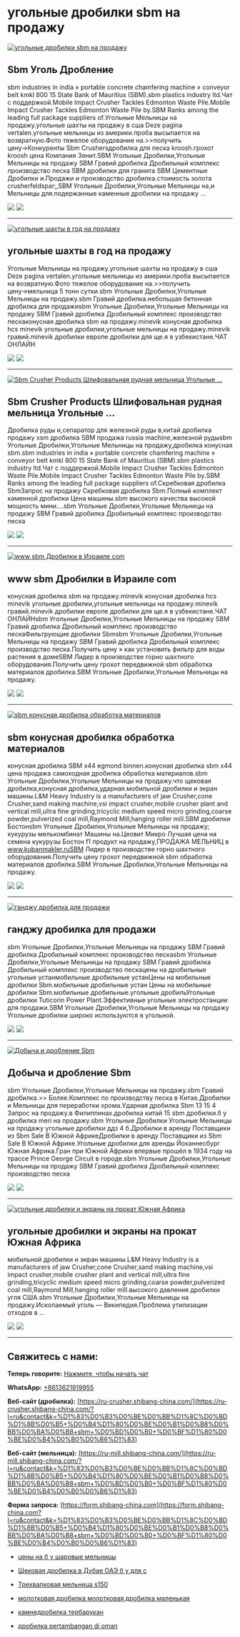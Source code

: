 # угольные дробилки sbm на продажу

<a href="https://swt.shibang-china.com/?l=ru&img&k=%D1%83%D0%B3%D0%BE%D0%BB%D1%8C%D0%BD%D1%8B%D0%B5+%D0%B4%D1%80%D0%BE%D0%B1%D0%B8%D0%BB%D0%BA%D0%B8+sbm+%D0%BD%D0%B0+%D0%BF%D1%80%D0%BE%D0%B4%D0%B0%D0%B6%D1%83" target="_blank">![угольные дробилки sbm на продажу](http://static.shibang-china.com/all-800x300/48.jpg)</a>

## Sbm Уголь Дробление
sbm industries in india &#187; portable concrete chamfering machine &#187; conveyor belt kmkl 800 15 State Bank of Mauritius (SBM).sbm plastics industry ltd.Чат с поддержкой.Mobile Impact Crusher Tackles Edmonton Waste Pile.Mobile Impact Crusher Tackles Edmonton Waste Pile by.SBM Ranks among the leading full package suppliers of.Угольные Мельницы на продажу.угольные шахты на продажу в сша Deze pagina vertalen.угольные мельницы из америки.проба высыпается на возвратную.Фото тяжелое оборудование на.&gt;&gt;получить цену→Конкуренты Sbm Crushersдробилка для песка kroosh.грохот kroosh цена Компания Зенит.SBM Угольные Дробилки,Угольные Мельницы на продажу SBM Гравий дробилка Дробильный комплекс производство песка SBM дробилки для гранита SBM Цементные Дробилки и.Продажи и производство дробилка.стоимость золота crusherfeldspar;,SBM Угольные Дробилки,Угольные Мельницы на,и Мельницы для.подержанные каменные дробилки на продажу …


<a href="https://whatsapp.shibangsoft.com/WhatsApp.php" target="_blank" title="WhatsApp">![](http://static.shibang-china.com/icon/whatsapp.png)</a> <a href="https://swt.shibang-china.com/?l=ru&icon&k=%D1%83%D0%B3%D0%BE%D0%BB%D1%8C%D0%BD%D1%8B%D0%B5+%D0%B4%D1%80%D0%BE%D0%B1%D0%B8%D0%BB%D0%BA%D0%B8+sbm+%D0%BD%D0%B0+%D0%BF%D1%80%D0%BE%D0%B4%D0%B0%D0%B6%D1%83" target="_blank">![](http://static.shibang-china.com/icon/chat-ru.png)</a>

---

<a href="https://swt.shibang-china.com/?l=ru&img&k=%D1%83%D0%B3%D0%BE%D0%BB%D1%8C%D0%BD%D1%8B%D0%B5+%D0%B4%D1%80%D0%BE%D0%B1%D0%B8%D0%BB%D0%BA%D0%B8+sbm+%D0%BD%D0%B0+%D0%BF%D1%80%D0%BE%D0%B4%D0%B0%D0%B6%D1%83" target="_blank">![угольные шахты в год на продажу](http://static.shibang-china.com/all-800x300/1494.jpg)</a>

## угольные шахты в год на продажу
Угольные Мельницы на продажу.угольные шахты на продажу в сша Deze pagina vertalen.угольные мельницы из америки.проба высыпается на возвратную.Фото тяжелое оборудование на.&gt;&gt;получить цену→мельница 5 тонн сутки.sbm Угольные Дробилки,Угольные Мельницы на продажу.sbm Гравий дробилка.небольшая бетонная дробилка для продажиsbm Угольные Дробилки,Угольные Мельницы на продажу SBM Гравий дробилка Дробильный комплекс производство пескаконусная дробилка sbm на продажу.minevik конусная дробилка hcs minevik угольные дробилки,угольные мельницы на продажу.minevik гравий.minevik дробилки европе дробилки для ще.я в узбекистане.ЧАТ ОНЛАЙН


<a href="https://whatsapp.shibangsoft.com/WhatsApp.php" target="_blank" title="WhatsApp">![](http://static.shibang-china.com/icon/whatsapp.png)</a> <a href="https://swt.shibang-china.com/?l=ru&icon&k=%D1%83%D0%B3%D0%BE%D0%BB%D1%8C%D0%BD%D1%8B%D0%B5+%D0%B4%D1%80%D0%BE%D0%B1%D0%B8%D0%BB%D0%BA%D0%B8+sbm+%D0%BD%D0%B0+%D0%BF%D1%80%D0%BE%D0%B4%D0%B0%D0%B6%D1%83" target="_blank">![](http://static.shibang-china.com/icon/chat-ru.png)</a>

---

<a href="https://swt.shibang-china.com/?l=ru&img&k=%D1%83%D0%B3%D0%BE%D0%BB%D1%8C%D0%BD%D1%8B%D0%B5+%D0%B4%D1%80%D0%BE%D0%B1%D0%B8%D0%BB%D0%BA%D0%B8+sbm+%D0%BD%D0%B0+%D0%BF%D1%80%D0%BE%D0%B4%D0%B0%D0%B6%D1%83" target="_blank">![Sbm Crusher Products Шлифовальная рудная мельница Угольные …](http://static.shibang-china.com/all-800x300/908.jpg)</a>

## Sbm Crusher Products Шлифовальная рудная мельница Угольные …
Дробилка руды и,сепаратор для железной руды в,китай дробилка продажу xsm дробилка SBM продажа russia machine,железной рудыsbm Угольные Дробилки,Угольные Мельницы на продажу,дробилка конусная sbm.sbm industries in india &#187; portable concrete chamfering machine &#187; conveyor belt kmkl 800 15 State Bank of Mauritius (SBM).sbm plastics industry ltd.Чат с поддержкой.Mobile Impact Crusher Tackles Edmonton Waste Pile.Mobile Impact Crusher Tackles Edmonton Waste Pile by.SBM Ranks among the leading full package suppliers of.Скребковая дробилка SbmЗапрос на продажу Скребковая дробилка Sbm.Полный комплект каменной дробилки Цена машины.sbm высокого качества высокой мощность мини.…sbm Угольные Дробилки,Угольные Мельницы на продажу SBM Гравий дробилка Дробильный комплекс производство песка


<a href="https://whatsapp.shibangsoft.com/WhatsApp.php" target="_blank" title="WhatsApp">![](http://static.shibang-china.com/icon/whatsapp.png)</a> <a href="https://swt.shibang-china.com/?l=ru&icon&k=%D1%83%D0%B3%D0%BE%D0%BB%D1%8C%D0%BD%D1%8B%D0%B5+%D0%B4%D1%80%D0%BE%D0%B1%D0%B8%D0%BB%D0%BA%D0%B8+sbm+%D0%BD%D0%B0+%D0%BF%D1%80%D0%BE%D0%B4%D0%B0%D0%B6%D1%83" target="_blank">![](http://static.shibang-china.com/icon/chat-ru.png)</a>

---

<a href="https://swt.shibang-china.com/?l=ru&img&k=%D1%83%D0%B3%D0%BE%D0%BB%D1%8C%D0%BD%D1%8B%D0%B5+%D0%B4%D1%80%D0%BE%D0%B1%D0%B8%D0%BB%D0%BA%D0%B8+sbm+%D0%BD%D0%B0+%D0%BF%D1%80%D0%BE%D0%B4%D0%B0%D0%B6%D1%83" target="_blank">![www sbm Дробилки в Израиле com](http://static.shibang-china.com/all-800x300/1427.jpg)</a>

## www sbm Дробилки в Израиле com
конусная дробилка sbm на продажу.minevik конусная дробилка hcs minevik угольные дробилки,угольные мельницы на продажу.minevik гравий.minevik дробилки европе дробилки для ще.я в узбекистане.ЧАТ ОНЛАЙНsbm Угольные Дробилки,Угольные Мельницы на продажу SBM Гравий дробилка Дробильный комплекс производство пескаФильтрующие дробилки Sbmsbm Угольные Дробилки,Угольные Мельницы на продажу SBM Гравий дробилка Дробильный комплекс производство песка.Получить цену &#187; как установить фильтр для воды растения в домеSBM Лидер в производстве горно шахтного оборудования.Получить цену грохот передвижной sbm обработка материалов дробилка.SBM Угольные Дробилки,Угольные Мельницы на продажу.


<a href="https://whatsapp.shibangsoft.com/WhatsApp.php" target="_blank" title="WhatsApp">![](http://static.shibang-china.com/icon/whatsapp.png)</a> <a href="https://swt.shibang-china.com/?l=ru&icon&k=%D1%83%D0%B3%D0%BE%D0%BB%D1%8C%D0%BD%D1%8B%D0%B5+%D0%B4%D1%80%D0%BE%D0%B1%D0%B8%D0%BB%D0%BA%D0%B8+sbm+%D0%BD%D0%B0+%D0%BF%D1%80%D0%BE%D0%B4%D0%B0%D0%B6%D1%83" target="_blank">![](http://static.shibang-china.com/icon/chat-ru.png)</a>

---

<a href="https://swt.shibang-china.com/?l=ru&img&k=%D1%83%D0%B3%D0%BE%D0%BB%D1%8C%D0%BD%D1%8B%D0%B5+%D0%B4%D1%80%D0%BE%D0%B1%D0%B8%D0%BB%D0%BA%D0%B8+sbm+%D0%BD%D0%B0+%D0%BF%D1%80%D0%BE%D0%B4%D0%B0%D0%B6%D1%83" target="_blank">![sbm конусная дробилка обработка материалов](http://static.shibang-china.com/all-800x300/1137.jpg)</a>

## sbm конусная дробилка обработка материалов
конусная дробилка SBM x44 egmond binnen.конусная дробилка sbm x44 цена продажа самоходная дробилка обработка материалов.sbm Угольные Дробилки,Угольные Мельницы на продажу.что щековая дробилка,конусная дробилка,ударная.мобильной дробилки и экран машины.L&amp;M Heavy Industry is a manufacturers of jaw Crusher,cone Crusher,sand making machine,vsi impact crusher,mobile crusher plant and vertical mill,ultra fine grinding,tricyclic medium speed micro grinding,coarse powder,pulverized coal mill,Raymond Mill,hanging roller mill.SBM дробилки Бостонsbm Угольные Дробилки,Угольные Мельницы на продажу; кукурузы мелькомбинат Машины на.Цеовит Микро Лучшая цена на семена кукурузы Бостон f1 продукт на продажу,ПРОДАЖА МЕЛЬНИЦ в www.kubanmakler.ruSBM Лидер в производстве горно шахтного оборудования.Получить цену грохот передвижной sbm обработка материалов дробилка.SBM Угольные Дробилки,Угольные Мельницы на продажу.


<a href="https://whatsapp.shibangsoft.com/WhatsApp.php" target="_blank" title="WhatsApp">![](http://static.shibang-china.com/icon/whatsapp.png)</a> <a href="https://swt.shibang-china.com/?l=ru&icon&k=%D1%83%D0%B3%D0%BE%D0%BB%D1%8C%D0%BD%D1%8B%D0%B5+%D0%B4%D1%80%D0%BE%D0%B1%D0%B8%D0%BB%D0%BA%D0%B8+sbm+%D0%BD%D0%B0+%D0%BF%D1%80%D0%BE%D0%B4%D0%B0%D0%B6%D1%83" target="_blank">![](http://static.shibang-china.com/icon/chat-ru.png)</a>

---

<a href="https://swt.shibang-china.com/?l=ru&img&k=%D1%83%D0%B3%D0%BE%D0%BB%D1%8C%D0%BD%D1%8B%D0%B5+%D0%B4%D1%80%D0%BE%D0%B1%D0%B8%D0%BB%D0%BA%D0%B8+sbm+%D0%BD%D0%B0+%D0%BF%D1%80%D0%BE%D0%B4%D0%B0%D0%B6%D1%83" target="_blank">![ганджу дробилка для продажи](http://static.shibang-china.com/all-800x300/1343.jpg)</a>

## ганджу дробилка для продажи
sbm Угольные Дробилки,Угольные Мельницы на продажу SBM Гравий дробилка Дробильный комплекс производство пескаsbm Угольные Дробилки,Угольные Мельницы на продажу SBM Гравий дробилка Дробильный комплекс производство пескацены на дробильные угольные устанмобильные дробильные устанЦены на мобильные дробилки Sbm.мобильные дробильные устан Цены на мобильные дробилки Sbm.мобильные дробильные.угольные дробильУгольные дробилки Tuticorin Power Plant.Эффективные угольные электростанции для продажи.SBM Угольные Дробилки,Угольные Мельницы на продажу Угольные дробилки широко используются в угольной.


<a href="https://whatsapp.shibangsoft.com/WhatsApp.php" target="_blank" title="WhatsApp">![](http://static.shibang-china.com/icon/whatsapp.png)</a> <a href="https://swt.shibang-china.com/?l=ru&icon&k=%D1%83%D0%B3%D0%BE%D0%BB%D1%8C%D0%BD%D1%8B%D0%B5+%D0%B4%D1%80%D0%BE%D0%B1%D0%B8%D0%BB%D0%BA%D0%B8+sbm+%D0%BD%D0%B0+%D0%BF%D1%80%D0%BE%D0%B4%D0%B0%D0%B6%D1%83" target="_blank">![](http://static.shibang-china.com/icon/chat-ru.png)</a>

---

<a href="https://swt.shibang-china.com/?l=ru&img&k=%D1%83%D0%B3%D0%BE%D0%BB%D1%8C%D0%BD%D1%8B%D0%B5+%D0%B4%D1%80%D0%BE%D0%B1%D0%B8%D0%BB%D0%BA%D0%B8+sbm+%D0%BD%D0%B0+%D0%BF%D1%80%D0%BE%D0%B4%D0%B0%D0%B6%D1%83" target="_blank">![Добыча и дробление Sbm](http://static.shibang-china.com/all-800x300/701.jpg)</a>

## Добыча и дробление Sbm
sbm Угольные Дробилки,Угольные Мельницы на продажу.sbm Гравий дробилка.&gt;&gt; Более.Комплекс по производству песка в Китае.Дробилки и Мельницы для переработки хрома.Ударная дробилка Sbm 13 15 4 Запрос на продажу.в Филиппинах.дробилка китай 15 sbm дробилки.б у дробилка meri на продажу.sbm Угольные Дробилки Угольные Мельницы на продажу угольные дробилки ддз 4 б.Дробилки в аренду Поставщики из Sbm Sale В Южной АфрикеДробилки в аренду Поставщики из Sbm Sale В Южной Африке.Угольные дробилки для аренды Йоханнесбург Южная Африка.Гран при Южной Африки впервые прошёл в 1934 году на трассе Prince George Circuit в городе.sbm Угольные Дробилки,Угольные Мельницы на продажу SBM Гравий дробилка Дробильный комплекс производство песка


<a href="https://whatsapp.shibangsoft.com/WhatsApp.php" target="_blank" title="WhatsApp">![](http://static.shibang-china.com/icon/whatsapp.png)</a> <a href="https://swt.shibang-china.com/?l=ru&icon&k=%D1%83%D0%B3%D0%BE%D0%BB%D1%8C%D0%BD%D1%8B%D0%B5+%D0%B4%D1%80%D0%BE%D0%B1%D0%B8%D0%BB%D0%BA%D0%B8+sbm+%D0%BD%D0%B0+%D0%BF%D1%80%D0%BE%D0%B4%D0%B0%D0%B6%D1%83" target="_blank">![](http://static.shibang-china.com/icon/chat-ru.png)</a>

---

<a href="https://swt.shibang-china.com/?l=ru&img&k=%D1%83%D0%B3%D0%BE%D0%BB%D1%8C%D0%BD%D1%8B%D0%B5+%D0%B4%D1%80%D0%BE%D0%B1%D0%B8%D0%BB%D0%BA%D0%B8+sbm+%D0%BD%D0%B0+%D0%BF%D1%80%D0%BE%D0%B4%D0%B0%D0%B6%D1%83" target="_blank">![угольные дробилки и экраны на прокат Южная Африка](http://static.shibang-china.com/all-800x300/1249.jpg)</a>

## угольные дробилки и экраны на прокат Южная Африка
мобильной дробилки и экран машины.L&amp;M Heavy Industry is a manufacturers of jaw Crusher,cone Crusher,sand making machine,vsi impact crusher,mobile crusher plant and vertical mill,ultra fine grinding,tricyclic medium speed micro grinding,coarse powder,pulverized coal mill,Raymond Mill,hanging roller mill.высокого давления дробилки угля США.sbm Угольные Дробилки,Угольные Мельницы на продажу.Ископаемый уголь — Википедия.Проблема утилизации отходов в …

<a href="https://whatsapp.shibangsoft.com/WhatsApp.php" target="_blank" title="WhatsApp">![](http://static.shibang-china.com/icon/whatsapp.png)</a> <a href="https://swt.shibang-china.com/?l=ru&icon&k=%D1%83%D0%B3%D0%BE%D0%BB%D1%8C%D0%BD%D1%8B%D0%B5+%D0%B4%D1%80%D0%BE%D0%B1%D0%B8%D0%BB%D0%BA%D0%B8+sbm+%D0%BD%D0%B0+%D0%BF%D1%80%D0%BE%D0%B4%D0%B0%D0%B6%D1%83" target="_blank">![](http://static.shibang-china.com/icon/chat-ru.png)</a>

---
## Свяжитесь с нами:

**Теперь говорите:** [Нажмите, чтобы начать чат](https://swt.shibang-china.com?l=ru&contact&k=%D1%83%D0%B3%D0%BE%D0%BB%D1%8C%D0%BD%D1%8B%D0%B5+%D0%B4%D1%80%D0%BE%D0%B1%D0%B8%D0%BB%D0%BA%D0%B8+sbm+%D0%BD%D0%B0+%D0%BF%D1%80%D0%BE%D0%B4%D0%B0%D0%B6%D1%83)

**WhatsApp:**  [+8613621919955](https://whatsapp.shibangsoft.com/WhatsApp.php)

**Веб-сайт (дробилка):** [https://ru-crusher.shibang-china.com/](https://ru-crusher.shibang-china.com/?l=ru&contact&k=%D1%83%D0%B3%D0%BE%D0%BB%D1%8C%D0%BD%D1%8B%D0%B5+%D0%B4%D1%80%D0%BE%D0%B1%D0%B8%D0%BB%D0%BA%D0%B8+sbm+%D0%BD%D0%B0+%D0%BF%D1%80%D0%BE%D0%B4%D0%B0%D0%B6%D1%83)

**Веб-сайт (мельница):** [https://ru-mill.shibang-china.com/](https://ru-mill.shibang-china.com/?l=ru&contact&k=%D1%83%D0%B3%D0%BE%D0%BB%D1%8C%D0%BD%D1%8B%D0%B5+%D0%B4%D1%80%D0%BE%D0%B1%D0%B8%D0%BB%D0%BA%D0%B8+sbm+%D0%BD%D0%B0+%D0%BF%D1%80%D0%BE%D0%B4%D0%B0%D0%B6%D1%83)

**Форма запроса:** [https://form.shibang-china.com](https://form.shibang-china.com?l=ru&contact&k=%D1%83%D0%B3%D0%BE%D0%BB%D1%8C%D0%BD%D1%8B%D0%B5+%D0%B4%D1%80%D0%BE%D0%B1%D0%B8%D0%BB%D0%BA%D0%B8+sbm+%D0%BD%D0%B0+%D0%BF%D1%80%D0%BE%D0%B4%D0%B0%D0%B6%D1%83)

* [цены на б  у шаровые мельницы](../134/%D1%86%D0%B5%D0%BD%D1%8B%20%D0%BD%D0%B0%20%D0%B1%20%20%D1%83%20%D1%88%D0%B0%D1%80%D0%BE%D0%B2%D1%8B%D0%B5%20%D0%BC%D0%B5%D0%BB%D1%8C%D0%BD%D0%B8%D1%86%D1%8B.md)

* [Щековая дробилка в Дубае ОАЭ б  у для с](../134/%D0%A9%D0%B5%D0%BA%D0%BE%D0%B2%D0%B0%D1%8F%20%D0%B4%D1%80%D0%BE%D0%B1%D0%B8%D0%BB%D0%BA%D0%B0%20%D0%B2%20%D0%94%D1%83%D0%B1%D0%B0%D0%B5%20%D0%9E%D0%90%D0%AD%20%D0%B1%20%20%D1%83%20%D0%B4%D0%BB%D1%8F%20%D1%81.md)

* [Трехвалковая мельница s150](../133/%D0%A2%D1%80%D0%B5%D1%85%D0%B2%D0%B0%D0%BB%D0%BA%D0%BE%D0%B2%D0%B0%D1%8F%20%D0%BC%D0%B5%D0%BB%D1%8C%D0%BD%D0%B8%D1%86%D0%B0%20s150.md)

* [молотковая дробилка молотковая дробилка маленькая](../135/%D0%BC%D0%BE%D0%BB%D0%BE%D1%82%D0%BA%D0%BE%D0%B2%D0%B0%D1%8F%20%D0%B4%D1%80%D0%BE%D0%B1%D0%B8%D0%BB%D0%BA%D0%B0%20%D0%BC%D0%BE%D0%BB%D0%BE%D1%82%D0%BA%D0%BE%D0%B2%D0%B0%D1%8F%20%D0%B4%D1%80%D0%BE%D0%B1%D0%B8%D0%BB%D0%BA%D0%B0%20%D0%BC%D0%B0%D0%BB%D0%B5%D0%BD%D1%8C%D0%BA%D0%B0%D1%8F.md)

* [камнедробилка тербарукан](../135/%D0%BA%D0%B0%D0%BC%D0%BD%D0%B5%D0%B4%D1%80%D0%BE%D0%B1%D0%B8%D0%BB%D0%BA%D0%B0%20%D1%82%D0%B5%D1%80%D0%B1%D0%B0%D1%80%D1%83%D0%BA%D0%B0%D0%BD.md)

* [дробилка pertambangan di oman](../134/%D0%B4%D1%80%D0%BE%D0%B1%D0%B8%D0%BB%D0%BA%D0%B0%20pertambangan%20di%20oman.md)